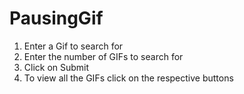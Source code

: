 # PausingGif

1. Enter a Gif to search for
2. Enter the number of GIFs to search for
3. Click on Submit
4. To view all the GIFs click on the respective buttons